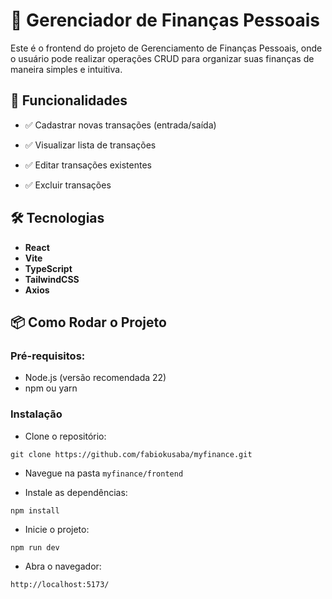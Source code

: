 # 💸 Gerenciador de Finanças Pessoais

Este é o frontend do projeto de Gerenciamento de Finanças Pessoais, onde o usuário pode realizar operações CRUD para organizar suas finanças de maneira simples e intuitiva.

## 🚀 Funcionalidades

- ✅ Cadastrar novas transações (entrada/saída)

- ✅ Visualizar lista de transações

- ✅ Editar transações existentes

- ✅ Excluir transações

## 🛠️ Tecnologias

- **React**
- **Vite**
- **TypeScript**
- **TailwindCSS**
- **Axios**

## 📦 Como Rodar o Projeto

### Pré-requisitos:

- Node.js (versão recomendada 22)
- npm ou yarn

### Instalação

- Clone o repositório:

`git clone https://github.com/fabiokusaba/myfinance.git` 

- Navegue na pasta `myfinance/frontend`

- Instale as dependências:

`npm install`

- Inicie o projeto:

`npm run dev`

- Abra o navegador:

`http://localhost:5173/` 